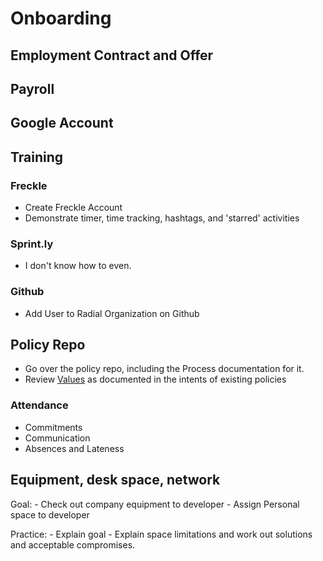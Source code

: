 # Onboarding

## Employment Contract and Offer

## Payroll

## Google Account

## Training
### Freckle
 - Create Freckle Account
 - Demonstrate timer, time tracking, hashtags, and 'starred' activities

### Sprint.ly
  - I don't know how to even.
  
### Github
  - Add User to Radial Organization on Github

## Policy Repo
  
  - Go over the policy repo, including the Process documentation for it.
  - Review [Values](onboarding/PROCESS_VALUES.md) as documented in the intents of existing policies
  
### Attendance
  
  - Commitments
  - Communication
  - Absences and Lateness

## Equipment, desk space, network
  Goal:
    - Check out company equipment to developer
    - Assign Personal space to developer
  
  Practice:
    - Explain goal
    - Explain space limitations and work out solutions and acceptable compromises.
